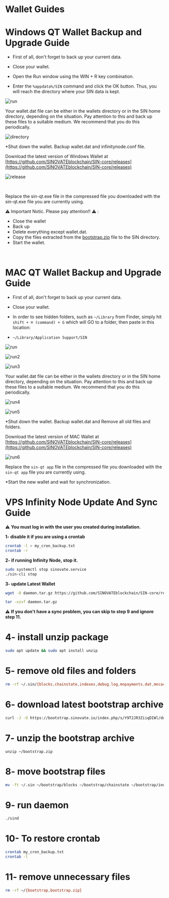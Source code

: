# Wallet Guides


# Windows QT Wallet Backup and Upgrade Guide

* First of all, don't forget to back up your current data.

* Close your wallet.

* Open the Run window using the WIN + R key combination.


* Enter the `%appdata%/SIN` command and click the OK button. Thus, you will reach the directory where your SIN data is kept.

![run](assets/img/misc/run.png)
 

Your wallet.dat file can be either in the wallets directory or in the SIN home directory, depending on the situation. Pay attention to this and back up these files to a suitable medium. We recommend that you do this periodically.

  
![directory](assets/img/misc/directory.png)

*Shut down the wallet. Backup wallet.dat and infinitynode.conf file.


Download the latest version of Windows Wallet at [https://github.com/SINOVATEblockchain/SIN-core/releases](https://github.com/SINOVATEblockchain/SIN-core/releases)
 

![release](assets/img/misc/release.png)


<br>
 
 Replace the sin-qt.exe file in the compressed file you downloaded with the sin-qt.exe file you are currently using.

:warning: Important Notic. Please pay attention!! :warning: :

- Close the wallet
- Back up
- Delete everything except wallet.dat.
- Copy the files extracted from the [bootstrap.zip](https://service.sinovate.io/mainnet/latest/bootstrap.zip) file to the SIN directory.
- Start the wallet.
 
<br>


# MAC QT Wallet Backup and Upgrade Guide

* First of all, don't forget to back up your current data.

* Close your wallet.

* In order to see hidden folders, such as `~/Library` from Finder, simply hit `shift + ⌘ (command) + G` which will GO to a folder, then paste in this location:


* ```~/Library/Application Support/SIN```

![run](assets/img/misc/mac_backup01.png)

![run2](assets/img/misc/mac_backup02.png)

![run3](assets/img/misc/mac_backup03.png)
 

Your wallet.dat file can be either in the wallets directory or in the SIN home directory, depending on the situation. Pay attention to this and back up these files to a suitable medium. We recommend that you do this periodically.

  
![run4](assets/img/misc/mac_backup04.png)

![run5](assets/img/misc/mac_backup05.png)

*Shut down the wallet. Backup wallet.dat and Remove all old files and folders. 


Download the latest version of MAC Wallet at [https://github.com/SINOVATEblockchain/SIN-core/releases](https://github.com/SINOVATEblockchain/SIN-core/releases)
 

![run6](assets/img/misc/mac_backup06.png)
  

Replace the `sin-qt app` file in the compressed file you downloaded with the `sin-qt app` file you are currently using.

*Start the new wallet and wait for synchronization.



# VPS Infinity Node Update And Sync Guide

:warning: **You must log in with the user you created during installation.**

**1- disable it if you are using a crontab**
```bash
crontab -l > my_cron_backup.txt
crontab -r
```

**2- if running Infinity Node, stop it.**
```bash
sudo systemctl stop sinovate.service
./sin-cli stop
```

**3- update Latest Wallet** 
```bash
wget -O daemon.tar.gz https://github.com/SINOVATEblockchain/SIN-core/releases/latest/download/daemon.tar.gz

tar -xzvf daemon.tar.gz
```
:warning: **If you don't have a sync problem, you can skip to step 9 and ignore step 11.**
# 4- install unzip package
```bash
sudo apt update && sudo apt install unzip
```
# 5- remove old files and folders
```bash
rm -rf ~/.sin/{blocks,chainstate,indexes,debug.log,mnpayments.dat,mncache.dat,banlist.dat,peers.dat,netfulfilled.dat,governance.dat,fee_estimates.dat}
```

# 6- download latest bootstrap archive
```bash
curl -J -O https://bootstrap.sinovate.io/index.php/s/Y9T2JR3ZiiqDIWl/download
```

# 7- unzip the bootstrap archive
```
unzip ~/bootstrap.zip
```

# 8- move bootstrap files
```bash
mv -ft ~/.sin ~/bootstrap/blocks ~/bootstrap/chainstate ~/bootstrap/indexes ~/bootstrap/infinitynode*.dat
```

# 9- run daemon 
```bash
./sind
```

# 10- To restore crontab

```bash
crontab my_cron_backup.txt
crontab -l
```

# 11- remove unnecessary files
```bash
rm -rf ~/{bootstrap,bootstrap.zip}
```

